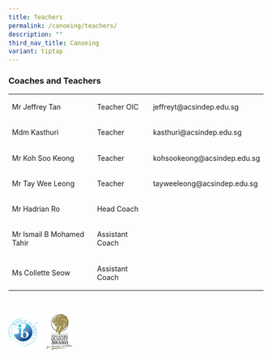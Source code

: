 ```yaml
---
title: Teachers
permalink: /canoeing/teachers/
description: ""
third_nav_title: Canoeing
variant: tiptap
---
```

<h3>Coaches and Teachers</h3>
<table style="minWidth: 75px">
<colgroup>
<col>
<col>
<col>
</colgroup>
<tbody>
<tr>
<td rowspan="1" colspan="1">
<p>Mr Jeffrey Tan</p>
</td>
<td rowspan="1" colspan="1">
<p>Teacher OIC</p>
</td>
<td rowspan="1" colspan="1">
<p><a rel="noopener noreferrer nofollow" target="_blank">jeffreyt@acsindep.edu.sg</a>
</p>
</td>
</tr>
<tr>
<td rowspan="1" colspan="1">
<p>Mdm Kasthuri</p>
</td>
<td rowspan="1" colspan="1">
<p>Teacher</p>
</td>
<td rowspan="1" colspan="1">
<p><a rel="noopener noreferrer nofollow" target="_blank">kasthuri@acsindep.edu.sg</a>
</p>
</td>
</tr>
<tr>
<td rowspan="1" colspan="1">
<p>Mr Koh Soo Keong</p>
</td>
<td rowspan="1" colspan="1">
<p>Teacher</p>
</td>
<td rowspan="1" colspan="1">
<p><a rel="noopener noreferrer nofollow" target="_blank">kohsookeong@acsindep.edu.sg</a>
</p>
</td>
</tr>
<tr>
<td rowspan="1" colspan="1">
<p>Mr Tay Wee Leong</p>
</td>
<td rowspan="1" colspan="1">
<p>Teacher</p>
</td>
<td rowspan="1" colspan="1">
<p><a rel="noopener noreferrer nofollow" target="_blank">tayweeleong@acsindep.edu.sg</a>
</p>
</td>
</tr>
<tr>
<td rowspan="1" colspan="1">
<p>Mr Hadrian Ro</p>
</td>
<td rowspan="1" colspan="1">
<p>Head Coach</p>
</td>
<td rowspan="1" colspan="1">
<p>&nbsp;</p>
</td>
</tr>
<tr>
<td rowspan="1" colspan="1">
<p>Mr Ismail B Mohamed Tahir</p>
</td>
<td rowspan="1" colspan="1">
<p>Assistant Coach</p>
</td>
<td rowspan="1" colspan="1">
<p>&nbsp;</p>
</td>
</tr>
<tr>
<td rowspan="1" colspan="1">
<p>Ms Collette Seow</p>
</td>
<td rowspan="1" colspan="1">
<p>Assistant Coach</p>
</td>
<td rowspan="1" colspan="1">
<p>&nbsp;</p>
</td>
</tr>
</tbody>
</table>
<p>&nbsp;</p>
<div class="isomer-image-wrapper">
<img style="width:25%" height="auto" width="100%" src="/images/WorldSchool.jpg">
</div>
<p></p>